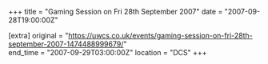 +++
title = "Gaming Session on Fri 28th September 2007"
date = "2007-09-28T19:00:00Z"

[extra]
original = "https://uwcs.co.uk/events/gaming-session-on-fri-28th-september-2007-1474488999679/"    
end_time = "2007-09-29T03:00:00Z"
location = "DCS"
+++



